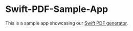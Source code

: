 # Swift-PDF-Sample-App
This is a sample app showcasing our [Swift PDF generator](https://github.com/wearesurge/Swift-PDF-Generator/blob/main/README.md).
